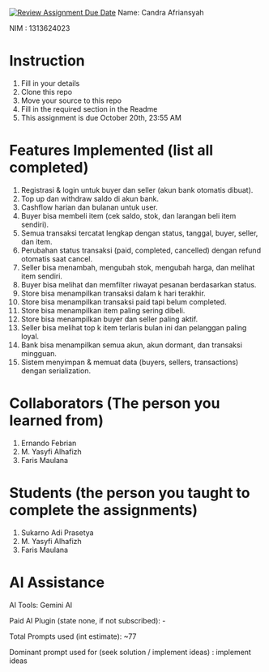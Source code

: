 [![Review Assignment Due Date](https://classroom.github.com/assets/deadline-readme-button-22041afd0340ce965d47ae6ef1cefeee28c7c493a6346c4f15d667ab976d596c.svg)](https://classroom.github.com/a/SCVt0OYF)
Name: Candra Afriansyah

NIM : 1313624023

# Instruction
1. Fill in your details
2. Clone this repo
3. Move your source to this repo
4. Fill in the required section in the Readme
5. This assignment is due October 20th, 23:55 AM

# Features Implemented (list all completed)
1. Registrasi & login untuk buyer dan seller (akun bank otomatis dibuat).
2. Top up dan withdraw saldo di akun bank.
3. Cashflow harian dan bulanan untuk user.
4. Buyer bisa membeli item (cek saldo, stok, dan larangan beli item sendiri).
5. Semua transaksi tercatat lengkap dengan status, tanggal, buyer, seller, dan item.
6. Perubahan status transaksi (paid, completed, cancelled) dengan refund otomatis saat cancel.
7. Seller bisa menambah, mengubah stok, mengubah harga, dan melihat item sendiri.
8. Buyer bisa melihat dan memfilter riwayat pesanan berdasarkan status.
9. Store bisa menampilkan transaksi dalam k hari terakhir.
10. Store bisa menampilkan transaksi paid tapi belum completed.
11. Store bisa menampilkan item paling sering dibeli.
12. Store bisa menampilkan buyer dan seller paling aktif.
13. Seller bisa melihat top k item terlaris bulan ini dan pelanggan paling loyal.
14. Bank bisa menampilkan semua akun, akun dormant, dan transaksi mingguan.
15. Sistem menyimpan & memuat data (buyers, sellers, transactions) dengan serialization.

# Collaborators (The person you learned from)
1. Ernando Febrian
2. M. Yasyfi Alhafizh
3. Faris Maulana

# Students (the person you taught to complete the assignments)
1. Sukarno Adi Prasetya
2. M. Yasyfi Alhafizh
3. Faris Maulana

# AI Assistance
AI Tools: Gemini AI

Paid AI Plugin (state none, if not subscribed): -

Total Prompts used (int estimate): ~77

Dominant prompt used for (seek solution / implement ideas) : implement ideas
